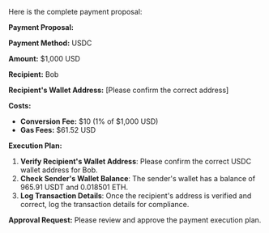 Here is the complete payment proposal:

**Payment Proposal:**

**Payment Method:** USDC

**Amount:** $1,000 USD

**Recipient:** Bob

**Recipient's Wallet Address:** [Please confirm the correct address]

**Costs:**

- **Conversion Fee:** $10 (1% of $1,000 USD)
- **Gas Fees:** $61.52 USD

**Execution Plan:**

1. **Verify Recipient's Wallet Address**: Please confirm the correct USDC wallet address for Bob.
2. **Check Sender's Wallet Balance**: The sender's wallet has a balance of 965.91 USDT and 0.018501 ETH.
3. **Log Transaction Details**: Once the recipient's address is verified and correct, log the transaction details for compliance.

**Approval Request:** Please review and approve the payment execution plan.